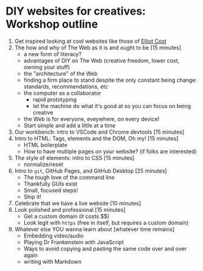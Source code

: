 # DIY websites for creatives: Workshop outline

1. Get inspired looking at cool websites like those of [Elliot Cost](https://elliott.computer/)
1. The how and why of The Web as it is and ought to be [15 minutes]
    - a new form of literacy?
    - advantages of DIY on The Web (creative freedom, lower cost, owning your stuff)
    - the "architecture" of the Web
    - finding a firm place to stand despite the only constant being change: standards, recommendations, etc
    - the computer as a collaborator
      - rapid prototyping
      - let the machine do what it's good at so you can focus on being creative
    - the Web is for everyone, eveywhere, on every device!
    - Start simple and add a little at a time
1. Our workbench: intro to VSCode and Chrome devtools [15 minutes]
1. Intro to HTML: Tags, elements and the DOM, Oh my! [15 minutes]
    - HTML boilerplate
    - How to have multiple pages on your website? (if folks are interested)
1. The style of elements: intro to CSS [15 minutes]
    - normalize/reset
1. Intro to `git`, GitHub Pages, and GitHub Desktop [25 minutes]
    - The tough love of the command line
    - Thankfully GUIs exist
    - Small, focused steps!
    - Ship it!
1. Celebrate that we have a live website [10 minutes]
1. Look polished and professional [15 minutes]
    - Get a custom domain (it costs $$)
    - Look legit with `https` (free in itself, but requires a custom domain)
1. Whatever else YOU wanna learn about [whatever time remains]
    - Embedding video/audio
    - Playing Dr Frankenstein with JavaScript
    - Ways to avoid copying and pasting the same code over and over again
    - writing with Markdown
  




